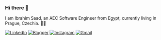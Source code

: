 ### Hi there 👋

I am Ibrahim Saad, an AEC Software Engineer from Egypt, currently living in Prague, Czechia. 👨‍💻


[![LinkedIn](https://img.shields.io/badge/linkedin-%230077B5.svg?style=for-the-badge&logo=linkedin&logoColor=white)](https://www.linkedin.com/in/ibrahim5aad/)
[![Blogger](https://img.shields.io/badge/Blogger-FF5722?style=for-the-badge&logo=blogger&logoColor=white)](https://ibrasaad.blogspot.com/)
[![Instagram](https://img.shields.io/badge/Instagram-%23E4405F.svg?style=for-the-badge&logo=Instagram&logoColor=white)](https://www.instagram.com/byibrahimsaad/)
[![Gmail](https://img.shields.io/badge/Gmail-D14836?style=for-the-badge&logo=gmail&logoColor=white)](mailto:ibrahimsaad419@gmail.com)
